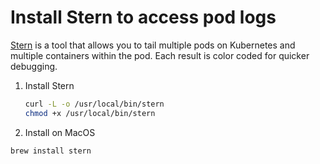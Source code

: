# Install Stern to access pod logs

[Stern](https://github.com/stern/stern) is a tool that allows you to tail multiple pods on Kubernetes and multiple containers within the pod. Each result is color coded for quicker debugging.

1. Install Stern

    ```bash
    curl -L -o /usr/local/bin/stern
    chmod +x /usr/local/bin/stern
    ```

2. Install on MacOS

```bash
brew install stern
```
